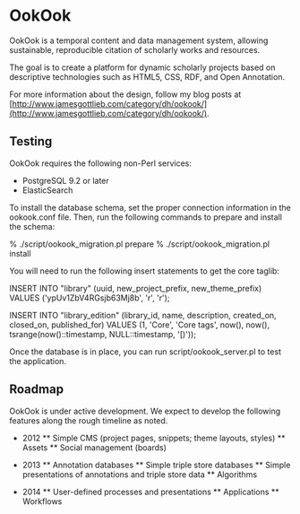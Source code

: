 # OokOok

OokOok is a temporal content and data management system, allowing
sustainable, reproducible citation of scholarly works and resources.

The goal is to create a platform for dynamic scholarly projects based
on descriptive technologies such as HTML5, CSS, RDF, and Open Annotation.

For more information about the design, follow my blog posts at
[http://www.jamesgottlieb.com/category/dh/ookook/](http://www.jamesgottlieb.com/category/dh/ookook/).

## Testing

OokOok requires the following non-Perl services:

* PostgreSQL 9.2 or later
* ElasticSearch

To install the database schema, set the proper connection information in
the ookook.conf file. Then, run the following commands to prepare and install
the schema:

% ./script/ookook_migration.pl prepare
% ./script/ookook_migration.pl install

You will need to run the following insert statements to get the core taglib:

 INSERT INTO "library" 
     (uuid, new_project_prefix, new_theme_prefix)
 VALUES 
     ('ypUv1ZbV4RGsjb63Mj8b', 'r', 'r');

 INSERT INTO "library_edition"
     (library_id, name, description, created_on, closed_on, published_for)
 VALUES 
     (1, 'Core', 'Core tags', now(), now(), tsrange(now()::timestamp, 
      NULL::timestamp, '[)'));

Once the database is in place, you can run script/ookook_server.pl 
to test the application.

## Roadmap

OokOok is under active development. We expect to develop the following 
features along the rough timeline as noted.

* 2012
** Simple CMS (project pages, snippets; theme layouts, styles)
** Assets
** Social management (boards)

* 2013
** Annotation databases
** Simple triple store databases
** Simple presentations of annotations and triple store data
** Algorithms

* 2014
** User-defined processes and presentations
** Applications
** Workflows

